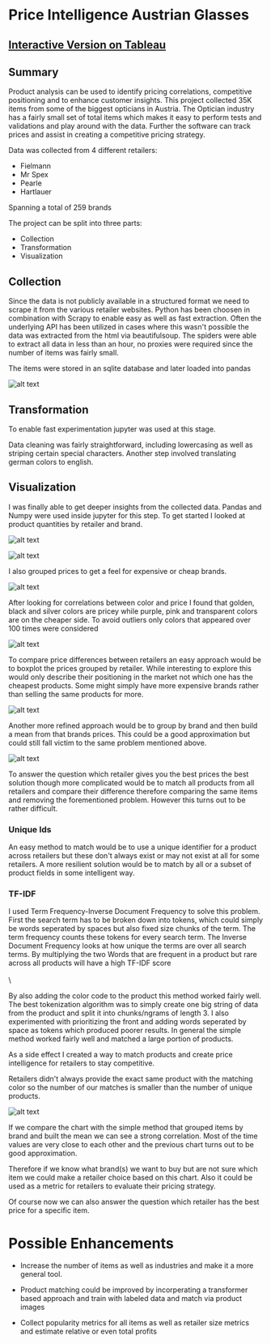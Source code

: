 # Price Intelligence Austrian Glasses

## [Interactive Version on Tableau](https://public.tableau.com/app/profile/sergio.wagenleitner/viz/GlassesProductAnalysis/Dashboard1)

## Summary

Product analysis can be used to identify pricing correlations, competitive positioning and to enhance customer insights.
This project collected 35K items from some of the biggest opticians in Austria. The Optician industry has a fairly small set of total items which makes it easy to perform tests and validations and play around with the data. Further the software can track prices and assist in creating a competitive pricing strategy.


Data was collected from 4 different retailers:
- Fielmann
- Mr Spex
- Pearle
- Hartlauer

Spanning a total of 259 brands

The project can be split into three parts:
- Collection
- Transformation
- Visualization

## Collection

Since the data is not publicly available in a structured format we need to scrape it from the various retailer websites. Python has been choosen in combination with Scrapy to enable easy as well as fast extraction. Often the underlying API has been utilized in cases where this wasn't possible the data was extracted from the html via beautifulsoup. The spiders were able to extract all data in less than an hour, no proxies were required since the number of items was fairly small. 

The items were stored in an sqlite database and later loaded into pandas

![alt text](https://github.com/realsirjoe/glasses_retail_analysis/blob/main/github_images/dataframe.png?raw=true)

## Transformation

To enable fast experimentation jupyter was used at this stage. 

Data cleaning was fairly straightforward, including lowercasing as well as striping certain special characters. Another step involved translating german colors to english.

## Visualization

I was finally able to get deeper insights from the collected data. Pandas and Numpy were used inside jupyter for this step. To get started I looked at product quantities by retailer and brand. 

![alt text](https://github.com/realsirjoe/glasses_retail_analysis/blob/main/github_images/retailer_product_count.png?raw=true)

![alt text](https://github.com/realsirjoe/glasses_retail_analysis/blob/main/github_images/brand_count.png?raw=true)

I also grouped prices to get a feel for expensive or cheap brands.

![alt text](https://github.com/realsirjoe/glasses_retail_analysis/blob/main/github_images/expensive_brands.png?raw=true)

After looking for correlations between color and price I found that golden, black and silver colors are pricey while purple, pink and transparent colors are on the cheaper side. To avoid outliers only colors that appeared over 100 times were considered

![alt text](https://github.com/realsirjoe/glasses_retail_analysis/blob/main/github_images/expensive_colors.png?raw=true)

To compare price differences between retailers an easy approach would be to boxplot the prices grouped by retailer. While interesting to explore this would only describe their positioning in the market not which one has the cheapest products. Some might simply have more expensive brands rather than selling the same products for more. 

![alt text](https://github.com/realsirjoe/glasses_retail_analysis/blob/main/github_images/brand_price_boxplot.png?raw=true)

Another more refined approach would be to group by brand and then build a mean from that brands prices. This could be a good approximation but could still fall victim to the same problem mentioned above. 

![alt text](https://github.com/realsirjoe/glasses_retail_analysis/blob/main/github_images/brand_price_relative_mean_deviation.png?raw=true)

To answer the question which retailer gives you the best prices the best solution though more complicated would be to match all products from all retailers and compare their difference therefore comparing the same items and removing the forementioned problem. However this turns out to be rather difficult. 

### Unique Ids

An easy method to match would be to use a unique identifier for a product across retailers but these don't always exist or may not exist at all for some retailers. A more resilient solution would be to match by all or a subset of product fields in some intelligent way. 

### TF-IDF

I used Term Frequency-Inverse Document Frequency to solve this problem. First the search term has to be broken down into tokens, which could simply be words seperated by spaces but also fixed size chunks of the term. The term frequency counts these tokens for every search term. The Inverse Document Frequency looks at how unique the terms are over all search terms. By multiplying the two Words that are frequent in a product but rare across all products will have a high TF-IDF score \
\
\

By also adding the color code to the product this method worked fairly well. The best tokenization algorithm was to simply create one big string of data from the product and split it into chunks/ngrams of length 3. I also experimented with prioritizing the front and adding words seperated by space as tokens which produced poorer results. In general the simple method worked fairly well and matched a large portion of products.

As a side effect I created a way to match products and create price intelligence for retailers to stay competitive. 

Retailers didn't always provide the exact same product with the matching color so the number of our matches is smaller than the number of unique products. 

![alt text](https://github.com/realsirjoe/glasses_retail_analysis/blob/main/github_images/brand_price_real_relative_mean_deviation.png?raw=true)

If we compare the chart with the simple method that grouped items by brand and built the mean we can see a strong correlation. Most of the time values are very close to each other and the previous chart turns out to be good approximation. 

Therefore if we know what brand(s) we want to buy but are not sure which item we could make a retailer choice based on this chart. Also it could be used as a metric for retailers to evaluate their pricing strategy. 

Of course now we can also answer the question which retailer has the best price for a specific item. 

# Possible Enhancements

- Increase the number of items as well as industries and make it a more general tool. 

- Product matching could be improved by incorperating a transformer based approach and train with labeled data and match via product images

- Collect popularity metrics for all items as well as retailer size metrics and estimate relative or even total profits
